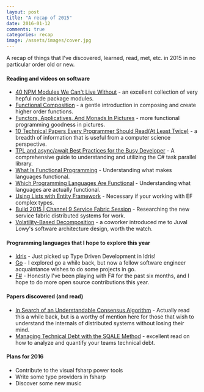 ```yaml
---
layout: post
title: "A recap of 2015"
date: 2016-01-12
comments: true
categories: recap
image: /assets/images/cover.jpg
---
```


A recap of things that I've discovered, learned, read, met, etc. in 2015 in no particular order old or new.

#### Reading and videos on software
* [40 NPM Modules We Can't Live Without](https://medium.com/startup-study-group/40-npm-modules-we-can-t-live-without-36e29e352e3a#.6ggh5zhhs) - an excellent collection of very hepful node package modules.
* [Functional Composition](http://www.myeyeson.net/functional-composition/) - a gentle introduction in composing and create higher order functions.
* [Functors, Applicatives, And Monads In Pictures](http://adit.io/posts/2013-04-17-functors,_applicatives,_and_monads_in_pictures.html) - more functional programming goodness in pictures.
* [10 Technical Papers Every Programmer Should Read(At Least Twice)](http://blog.fogus.me/2011/09/08/10-technical-papers-every-programmer-should-read-at-least-twice/_ ) - a breadth of information that is useful from a computer science perspective.
* [TPL and async/await Best Practices for the Busy Developer](https://scalablenotions.wordpress.com/2015/05/02/tpl-and-async-await-best-practices-for-the-busy-developer/) - A comprehensive guide to understanding and utilizing the C# task parallel library.
* [What Is Functional Programming](http://blog.jenkster.com/2015/12/what-is-functional-programming.html) - Understanding what makes languages functional.
* [Which Programming Languages Are Functional](http://blog.jenkster.com/2015/12/which-programming-languages-are-functional.html) - Understanding what languages are actually functional.
* [Using Lists with Entity Framework](http://mikestokes.co/programming/2015/02/08/storing-lists-in-entity-framework/) - Necessary if your working with EF complex types.
* [Build 2015 | Channel 9 Service Fabric Session](https://channel9.msdn.com/Events/Build/2015?sort=sequential&direction=desc&term=Service+Fabric#theSessions) - Researching the new service fabric distributed systems for work.
* [Volatility-Based Decomposition](https://www.youtube.com/watch?v=VIC7QW62-Tw) - a coworker introduced me to Juval Lowy's software architecture design, worth the watch.

#### Programming languages that I hope to explore this year
* [Idris](http://www.idris-lang.org/) - Just picked up Type Driven Development in Idris!
* [Go](https://golang.org/) - I explored go a while back, but now a fellow software engineer acquaintance wishes to do some projects in go.
* [F#](http://fsharp.org/) - Honestly I've been playing with F# for the past six months, and I hope to do more open source contributions this year.

#### Papers discovered (and read)
* [In Search of an Understandable Consensus Algorithm](http://ramcloud.stanford.edu/raft.pdf) - Actually read this a while back, but is a worthy of mention here for those that wish to understand the internals of distributed systems without losing their mind.
* [Managing Technical Debt with the SQALE Method](http://www.sqale.org/wp-content/uploads/2013/01/IEEE-SW-Managing-TD-with-SQALE-Accepted-version.pdf) - excellent read on how to analyze and quantify your teams technical debt.

#### Plans for 2016
* Contribute to the visual fsharp power tools
* Write some type providers in fsharp
* Discover some new music
